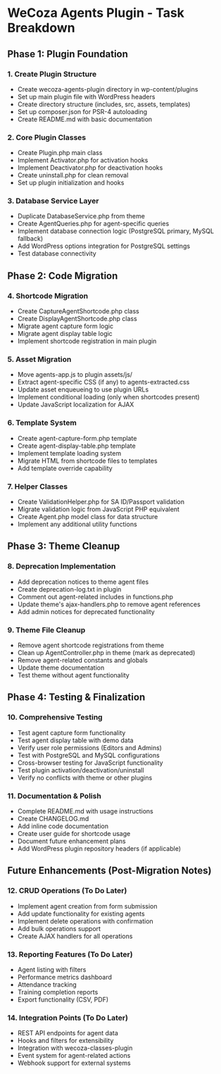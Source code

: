 # WeCoza Agents Plugin - Task Breakdown

## Phase 1: Plugin Foundation

### 1. Create Plugin Structure
- Create wecoza-agents-plugin directory in wp-content/plugins
- Set up main plugin file with WordPress headers
- Create directory structure (includes, src, assets, templates)
- Set up composer.json for PSR-4 autoloading
- Create README.md with basic documentation

### 2. Core Plugin Classes
- Create Plugin.php main class
- Implement Activator.php for activation hooks
- Implement Deactivator.php for deactivation hooks
- Create uninstall.php for clean removal
- Set up plugin initialization and hooks

### 3. Database Service Layer
- Duplicate DatabaseService.php from theme
- Create AgentQueries.php for agent-specific queries
- Implement database connection logic (PostgreSQL primary, MySQL fallback)
- Add WordPress options integration for PostgreSQL settings
- Test database connectivity

## Phase 2: Code Migration

### 4. Shortcode Migration
- Create CaptureAgentShortcode.php class
- Create DisplayAgentShortcode.php class
- Migrate agent capture form logic
- Migrate agent display table logic
- Implement shortcode registration in main plugin

### 5. Asset Migration
- Move agents-app.js to plugin assets/js/
- Extract agent-specific CSS (if any) to agents-extracted.css
- Update asset enqueueing to use plugin URLs
- Implement conditional loading (only when shortcodes present)
- Update JavaScript localization for AJAX

### 6. Template System
- Create agent-capture-form.php template
- Create agent-display-table.php template
- Implement template loading system
- Migrate HTML from shortcode files to templates
- Add template override capability

### 7. Helper Classes
- Create ValidationHelper.php for SA ID/Passport validation
- Migrate validation logic from JavaScript PHP equivalent
- Create Agent.php model class for data structure
- Implement any additional utility functions

## Phase 3: Theme Cleanup

### 8. Deprecation Implementation
- Add deprecation notices to theme agent files
- Create deprecation-log.txt in plugin
- Comment out agent-related includes in functions.php
- Update theme's ajax-handlers.php to remove agent references
- Add admin notices for deprecated functionality

### 9. Theme File Cleanup
- Remove agent shortcode registrations from theme
- Clean up AgentController.php in theme (mark as deprecated)
- Remove agent-related constants and globals
- Update theme documentation
- Test theme without agent functionality

## Phase 4: Testing & Finalization

### 10. Comprehensive Testing
- Test agent capture form functionality
- Test agent display table with demo data
- Verify user role permissions (Editors and Admins)
- Test with PostgreSQL and MySQL configurations
- Cross-browser testing for JavaScript functionality
- Test plugin activation/deactivation/uninstall
- Verify no conflicts with theme or other plugins

### 11. Documentation & Polish
- Complete README.md with usage instructions
- Create CHANGELOG.md
- Add inline code documentation
- Create user guide for shortcode usage
- Document future enhancement plans
- Add WordPress plugin repository headers (if applicable)

## Future Enhancements (Post-Migration Notes)

### 12. CRUD Operations (To Do Later)
- Implement agent creation from form submission
- Add update functionality for existing agents
- Implement delete operations with confirmation
- Add bulk operations support
- Create AJAX handlers for all operations

### 13. Reporting Features (To Do Later)
- Agent listing with filters
- Performance metrics dashboard
- Attendance tracking
- Training completion reports
- Export functionality (CSV, PDF)

### 14. Integration Points (To Do Later)
- REST API endpoints for agent data
- Hooks and filters for extensibility
- Integration with wecoza-classes-plugin
- Event system for agent-related actions
- Webhook support for external systems
